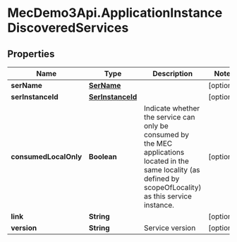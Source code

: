 # MecDemo3Api.ApplicationInstanceDiscoveredServices

## Properties
Name | Type | Description | Notes
------------ | ------------- | ------------- | -------------
**serName** | [**SerName**](SerName.md) |  | [optional] 
**serInstanceId** | [**SerInstanceId**](SerInstanceId.md) |  | [optional] 
**consumedLocalOnly** | **Boolean** | Indicate whether the service can only be consumed by the MEC applications located in the same locality (as defined by scopeOfLocality) as this  service instance. | [optional] 
**link** | **String** |  | [optional] 
**version** | **String** | Service version | [optional] 


